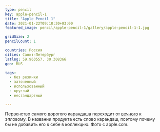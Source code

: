 ```yaml
---
type: pencil
key: apple-pencil-1
title: "Apple Pencil 1"
date: 2021-01-22T09:10:30+03:00
featured_image: pencil/apple-pencil-1/gallery/apple-pencil-1-1.jpg

gridSize: 2
pencilCount: 1

countries: Россия
cities: Санкт-Петербург
latlng: 59.963557, 30.308366
geo: RUS

tags:
  - без резинки
  - заточенный
  - использованный
  - круглый
  - нестандартный

---
```


Первенство самого дорогого карандаша переходит от [вечного](?display=eternal) к эпловому. В названии продукта есть слово карандаш, поэтому почему бы не добавить его к себе в коллекцию. Фото с apple.com.
